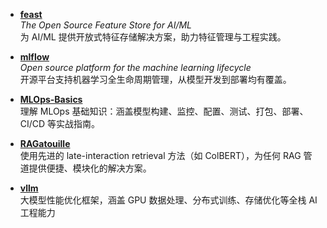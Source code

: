 - [**feast**](https://github.com/Pivot2AI/feast)  
  *The Open Source Feature Store for AI/ML*  
  为 AI/ML 提供开放式特征存储解决方案，助力特征管理与工程实践。

- [**mlflow**](https://github.com/Pivot2AI/mlflow)  
  *Open source platform for the machine learning lifecycle*  
  开源平台支持机器学习全生命周期管理，从模型开发到部署均有覆盖。

- [**MLOps-Basics**](https://github.com/Pivot2AI/MLOps-Basics)  
  理解 MLOps 基础知识：涵盖模型构建、监控、配置、测试、打包、部署、CI/CD 等实战指南。

- [**RAGatouille**](https://github.com/Pivot2AI/RAGatouille)  
  使用先进的 late-interaction retrieval 方法（如 ColBERT），为任何 RAG 管道提供便捷、模块化的解决方案。

- [**vllm**](https://github.com/Pivot2AI/vllm)  
  大模型性能优化框架，涵盖 GPU 数据处理、分布式训练、存储优化等全栈 AI 工程能力
